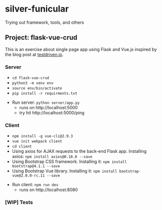 # silver-funicular

Trying out framework, tools, and others

## Project: flask-vue-crud

This is an exercise about single page app using Flask and Vue.js inspired by the blog post at [testdriven.io](https://testdriven.io/blog/developing-a-single-page-app-with-flask-and-vuejs/#vue-setup).

### Server

* `cd flask-vue-crud`
* `python3 -m venv env`
* `source env/bin/activate`
* `pip install -r requirments.txt`

- Run server: `python server/app.py`
  * runs on http://localhost:5000
  * try hit http://localhost:5000/ping

### Client

* `npm install -g vue-cli@2.9.3`
* `vue init webpack client`
* `cd client`
* Using axios for AJAX requests to the back-end Flask app. Installing axios: `npm install axios@0.18.0 --save`
* Using Bootstrap CSS framework. Installing it: `npm install bootstrap@4.1.1 --save`
* Using Bootstrap Vue library. Installing it: `npm install bootstrap-vue@2.0.0-rc.11 --save`

- Run client: `npm run dev`
  * runs on http://localhost:8080

### [WIP] Tests
